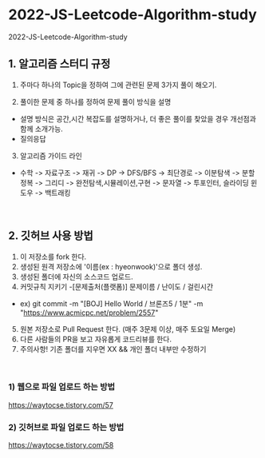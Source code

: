 # 2022-JS-Leetcode-Algorithm-study
2022-JS-Leetcode-Algorithm-study

## 1. 알고리즘 스터디 규정

1) 주마다 하나의 Topic을 정하여 그에 관련된 문제 3가지 풀이 해오기.

2) 풀이한 문제 중 하나를 정하여 문제 풀이 방식을 설명
  - 설명 방식은 공간,시간 복잡도를 설명하거나, 더 좋은 풀이를 찾았을 경우 개선점과 함께 소개가능.
  - 질의응답  

3) 알고리즘 가이드 라인
  - 수학 -> 자료구조 -> 재귀 -> DP -> DFS/BFS -> 최단경로 -> 이분탐색 -> 분할정복 -> 그리디 -> 완전탐색,시뮬레이션,구현   -> 문자열 -> 투포인터, 슬라이딩 윈도우 -> 백트래킹


 &nbsp;
  &nbsp;
   &nbsp;


## 2. 깃허브 사용 방법


1) 이 저장소를 fork 한다.
2) 생성된 원격 저장소에 '이름(ex : hyeonwook)'으로 폴더 생성.
3) 생성된 폴더에 자신의 소스코드 업로드.
4) 커밋규칙 지키기
  -[문제출처(플랫폼)] 문제이름 / 난이도 / 걸린시간
  - ex) git commit -m "[BOJ] Hello World / 브론즈5 / 1분" -m "https://www.acmicpc.net/problem/2557"
  
5) 원본 저장소로 Pull Request 한다. (매주 3문제 이상, 매주 토요일 Merge)
6) 다른 사람들의 PR을 보고 자유롭게 코드리뷰를 한다.
7) 주의사항! 기존 폴더를 지우면 XX && 개인 폴더 내부만 수정하기


 &nbsp;
  &nbsp;
   &nbsp;
   

### 1) 웹으로 파일 업로드 하는 방법
https://waytocse.tistory.com/57

### 2) 깃허브로 파일 업로드 하는 방법
https://waytocse.tistory.com/58

